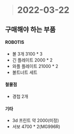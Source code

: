 ># 2022-03-22

## 구매해야 하는 부품

#### ROBOTIS
* 볼 3개 3100 * 3
* 긴 플레이트 2000 * 2
* 와플 플레이트 21000 * 2
* 볼트너트 세트

#### 철물점
* 경첩 2개

#### 기타
* 3d 프린트 약 2000(미정)
* 서보 4700 * 2(MG996R)
